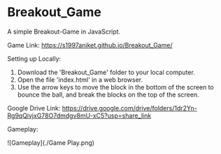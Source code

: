 # Breakout_Game
 A simple Breakout-Game in JavaScript. 
 
 Game Link: https://s1997aniket.github.io/Breakout_Game/

 Setting up Locally:
 1. Download the 'Breakout_Game' folder to your local computer.
 2. Open the file 'index.html' in a web browser.
 3. Use the arrow keys to move the block in the bottom of the screen 
 to bounce the ball, and break the blocks on the top of the screen.
 
Google Drive Link:
https://drive.google.com/drive/folders/1dr2Yn-Rg9qQivjxG78O7dmdgv8mU-xC5?usp=share_link

Gameplay:

![Gameplay](./Game Play.png)

